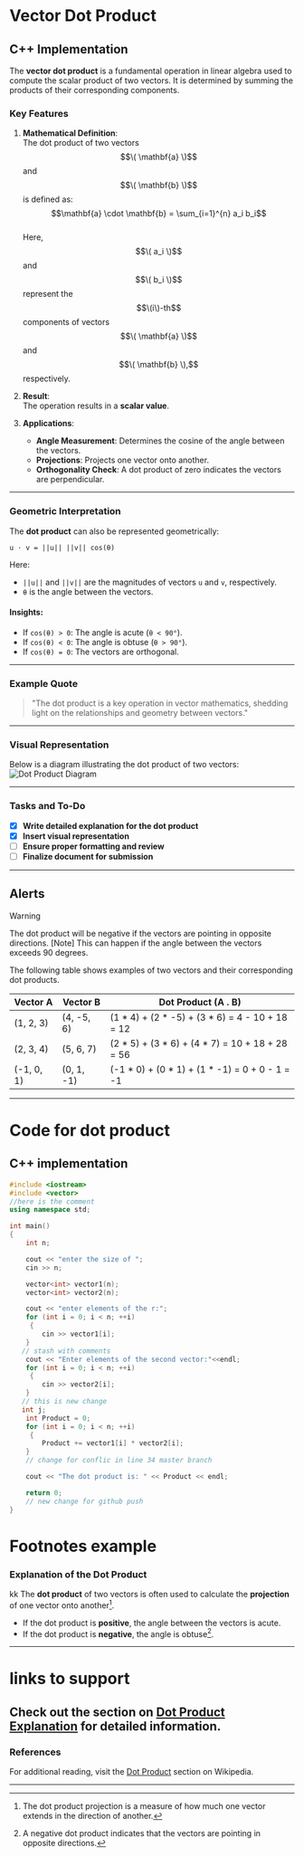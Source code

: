 
# Vector Dot Product  
## C++ Implementation  

The **vector dot product** is a fundamental operation in linear algebra used to compute the scalar product of two vectors. It is determined by summing the products of their corresponding components.  

### Key Features  
1. **Mathematical Definition**:  
   The dot product of two vectors $$\( \mathbf{a} \)$$  and  $$\( \mathbf{b} \)$$ is defined as:  
   $$\mathbf{a} \cdot \mathbf{b} = \sum_{i=1}^{n} a_i b_i$$  
   Here, $$\( a_i \)$$ and $$\( b_i \)$$ represent the $$\(i\)-th$$ components of vectors $$\( \mathbf{a} \)$$ and $$\( \mathbf{b} \),$$ respectively.  

2. **Result**:  
   The operation results in a **scalar value**.  

3. **Applications**:  
   - **Angle Measurement**: Determines the cosine of the angle between the vectors.  
   - **Projections**: Projects one vector onto another.  
   - **Orthogonality Check**: A dot product of zero indicates the vectors are perpendicular.  

---


### Geometric Interpretation  

The **dot product** can also be represented geometrically:  
```
u ⋅ v = ||u|| ||v|| cos(θ)
```

Here:  
- `||u||` and `||v||` are the magnitudes of vectors `u` and `v`, respectively.  
- `θ` is the angle between the vectors.  

#### Insights:  
- If `cos(θ) > 0`: The angle is acute (`θ < 90°`).  
- If `cos(θ) < 0`: The angle is obtuse (`θ > 90°`).  
- If `cos(θ) = 0`: The vectors are orthogonal.  


---

### Example Quote  

> "The dot product is a key operation in vector mathematics, shedding light on the relationships and geometry between vectors."

---

### Visual Representation  

Below is a diagram illustrating the dot product of two vectors:  
![Dot Product Diagram](https://betterexplained.com/wp-content/webp-express/webp-images/uploads/dotproduct/dot_product_components.png.webp)

---

### Tasks and To-Do  

- [X] **Write detailed explanation for the dot product**  
- [X] **Insert visual representation**  
- [ ] **Ensure proper formatting and review**  
- [ ] **Finalize document for submission**  

---

## Alerts
> [!Warning]
> The dot product will be negative if the vectors are pointing in opposite directions.
> [Note]
> This can happen if the angle between the vectors exceeds 90 degrees.

The following table shows examples of two vectors and their corresponding dot products.

| Vector A          | Vector B          | Dot Product (A . B)                                  |
|-------------------|-------------------|------------------------------------------------------|
| (1, 2, 3)         | (4, -5, 6)        | (1 * 4) + (2 * -5) + (3 * 6) = 4 - 10 + 18 = 12     |
| (2, 3, 4)         | (5, 6, 7)         | (2 * 5) + (3 * 6) + (4 * 7) = 10 + 18 + 28 = 56     |
| (-1, 0, 1)        | (0, 1, -1)        | (-1 * 0) + (0 * 1) + (1 * -1) = 0 + 0 - 1 = -1      |

---

# Code for dot product
## C++ implementation
```cpp
#include <iostream>
#include <vector>
//here is the comment
using namespace std;

int main() 
{
    int n;

    cout << "enter the size of ";
    cin >> n;

    vector<int> vector1(n);
    vector<int> vector2(n);

    cout << "enter elements of the r:";
    for (int i = 0; i < n; ++i)
     {
        cin >> vector1[i];
    }
   // stash with comments
    cout << "Enter elements of the second vector:"<<endl;
    for (int i = 0; i < n; ++i)
     {
        cin >> vector2[i]; 
    }
   // this is new change 
   int j;
    int Product = 0;
    for (int i = 0; i < n; ++i)
     {
        Product += vector1[i] * vector2[i];
    }
    // change for conflic in line 34 master branch

    cout << "The dot product is: " << Product << endl;

    return 0;
    // new change for github push
}

```



# Footnotes example
### Explanation of the Dot Product
kk
The **dot product** of two vectors is often used to calculate the **projection** of one vector onto another[^1].

- If the dot product is **positive**, the angle between the vectors is acute.
- If the dot product is **negative**, the angle is obtuse[^2].

[^1]: The dot product projection is a measure of how much one vector extends in the direction of another.
[^2]: A negative dot product indicates that the vectors are pointing in opposite directions.
---
# links to support

Check out the section on [Dot Product Explanation](https://en.wikipedia.org/wiki/Dot_product) for detailed information.
---

### References  

For additional reading, visit the [Dot Product](https://en.wikipedia.org/wiki/Dot_product) section on Wikipedia.  

---



